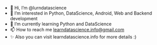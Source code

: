 - 👋 Hi, I’m @lurndatascience
- 👀 I’m interested in Python, DataScience, Android, Web and Backend development
- 🌱 I’m currently learning Python and DataScience
- 📫 How to reach me learndatascience.info@gmail.com
- ✨ Also you can visit learndatascience.info for more details :) 

<!---
lurndatascience/lurndatascience is a ✨ special ✨ repository because its `README.md` (this file) appears on your GitHub profile.
You can click the Preview link to take a look at your changes.
--->
